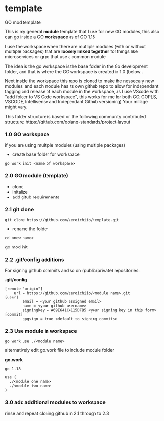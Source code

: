 # template
GO mod template

This is my general **module** template that I use for new GO modules, this also can go inside a GO **workspace** as of GO 1.18

I use the workspace when there are mutliple modules (with or without multiple packages) that are **loosely linked together** for things like microservices or grpc that use a common module

The idea is the go workspace is the base folder in the Go development folder, and that is where the GO workspace is created in 1.0 (below).

Next inside the workspace this repo is cloned to make the nessecary new modules, and each module has its own github repo to allow for independant tagging and release of each module in the workspace, as I use VScode with "add folder to VS Code workspace", this works for me for both GO, GOPLS, VSCODE, Intellisense and Independant Github versioning) Your millage might vary.

This folder structure is based on the following community contributed structure:
https://github.com/golang-standards/project-layout

### 1.0 GO workspace
if you are using multiple modules (using multiple packages) 

- create base folder for workspace
 
```
go work init <name of workspace>
```

### 2.0 GO module (template)

- clone 
- initalize
- add gitub requirements
### 2.1 git clone
```
git clone https://github.com/zeroichiio/template.git
```
- rename the folder
```
cd <new name> 
```
go mod init <module name>

### 2.2 .git/config additions
For signing github commits and so on (public/private) repositories:

**.git/config**

```
[remote "origin"]
	url = https://github.com/zeroichiio/<module name>.git
[user]
        email = <your github assigned email>
        name = <your github username>
        signingkey = A69E641C4115DFB5 <your signing key in this form>
[commit]
        gpgsign = true <default to signing commits> 
```

### 2.3 Use module in workspace
```
go work use ./<module name>
```
alternatively edit go.work file to include module folder

**go.work**
```
go 1.18

use (
  ./<module one name>
  ./<module two name>
)
```
        
### 3.0 add additional modules to workspace

rinse and repeat cloning github in 2.1 through to 2.3

